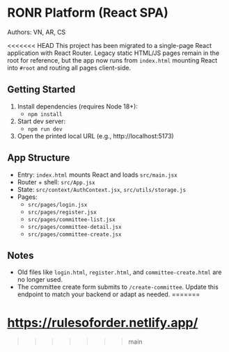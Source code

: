# RONR Platform (React SPA)

Authors: VN, AR, CS

<<<<<<< HEAD
This project has been migrated to a single-page React application with React Router. Legacy static HTML/JS pages remain in the root for reference, but the app now runs from `index.html` mounting React into `#root` and routing all pages client-side.

## Getting Started

1. Install dependencies (requires Node 18+):
   - `npm install`
2. Start dev server:
   - `npm run dev`
3. Open the printed local URL (e.g., http://localhost:5173)

## App Structure

- Entry: `index.html` mounts React and loads `src/main.jsx`
- Router + shell: `src/App.jsx`
- State: `src/context/AuthContext.jsx`, `src/utils/storage.js`
- Pages:
  - `src/pages/login.jsx`
  - `src/pages/register.jsx`
  - `src/pages/committee-list.jsx`
  - `src/pages/committee-detail.jsx`
  - `src/pages/committee-create.jsx`

## Notes

- Old files like `login.html`, `register.html`, and `committee-create.html` are no longer used.
- The committee create form submits to `/create-committee`. Update this endpoint to match your backend or adapt as needed.
=======
# https://rulesoforder.netlify.app/ 
>>>>>>> main
